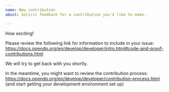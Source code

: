 ```yaml
---
name: New contribution
about: Solicit feedback for a contribution you'd like to make.

---
```

How exciting!

Please review the following link for information to include in your issue:
https://docs.opendp.org/en/develop/developer/intro.html#code-and-proof-contributions.html

We will try to get back with you shortly.

In the meantime, you might want to review the contribution process:  
https://docs.opendp.org/en/develop/developer/contribution-process.html  
(and start getting your development environment set up)